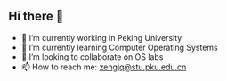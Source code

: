 ## Hi there 👋


- 🔭 I’m currently working in Peking University
- 🌱 I’m currently learning Computer Operating Systems
- 👯 I’m looking to collaborate on OS labs
- 📫 How to reach me: zengjq@stu.pku.edu.cn

